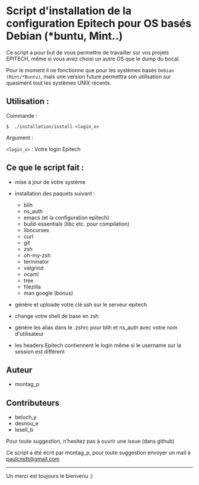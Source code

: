 # Script d'installation de la configuration Epitech pour OS basés Debian (*buntu, Mint..)

Ce script a pour but de vous permettre de travailler sur vos projets EPITECH, même si
vous avez choisi un autre OS que le dump du bocal.

Pour le moment il ne fonctionne que pour les systèmes basés `Debian (Mint/*Buntu)`, mais une
version future permettra son utilisation sur quasiment tout les systèmes UNIX récents.

## Utilisation :

Commande :

```shell
$  ./installation/install <login_x>
```

Argument :

`<login_x>` : Votre login Epitech


## Ce que le script fait :

* mise à jour de votre système

* installation des paquets suivant :
    - blih
    - ns_auth
    - emacs (et la configuration epitech)
    - build-essentials (libc etc. pour compilation)
    - libncurses
    - curl
    - git
    - zsh
    - oh-my-zsh
    - terminator
    - valgrind
    - ocaml
    - tree
    - filezilla
    - man google (bonus)

* génère et uploade votre clé ssh sur le serveur epitech

* change votre shell de base en zsh

* génère les alias dans le .zshrc pour blih et ns_auth avec votre nom d'utilisateur

* les headers Epitech contiennent le login même si le username sur la session est différent

## Auteur

* montag_p

## Contributeurs

* beluch_y
* desnou_e
* lesell_b

Pour toute suggestion, n'hesitez pas à ouvrir une issue (dans github)

Ce script a été écrit par montag_p, pour toute suggestion envoyer un mail à paulcmdt@gmail.com

-----------------------

Un merci est toujours le bienvenu :)
